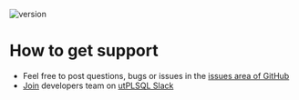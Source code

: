 ![version](https://img.shields.io/badge/version-v3.1.14.4206--develop-blue.svg)

# How to get support

- Feel free to post questions, bugs or issues in the [issues area of GitHub](https://github.com/utPLSQL/utPLSQL/issues)
- [Join](https://join.slack.com/t/utplsql/shared_invite/zt-xwm68udy-4cF_3PNEyczYEbWr38W5ww) developers team on [utPLSQL Slack](https://utplsql.slack.com/)
